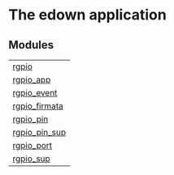 

# The edown application #


## Modules ##


<table width="100%" border="0" summary="list of modules">
<tr><td><a href="http://github.com/hiroeorz17/rgpio/blob/master/doc/rgpio.md" class="module">rgpio</a></td></tr>
<tr><td><a href="http://github.com/hiroeorz17/rgpio/blob/master/doc/rgpio_app.md" class="module">rgpio_app</a></td></tr>
<tr><td><a href="http://github.com/hiroeorz17/rgpio/blob/master/doc/rgpio_event.md" class="module">rgpio_event</a></td></tr>
<tr><td><a href="http://github.com/hiroeorz17/rgpio/blob/master/doc/rgpio_firmata.md" class="module">rgpio_firmata</a></td></tr>
<tr><td><a href="http://github.com/hiroeorz17/rgpio/blob/master/doc/rgpio_pin.md" class="module">rgpio_pin</a></td></tr>
<tr><td><a href="http://github.com/hiroeorz17/rgpio/blob/master/doc/rgpio_pin_sup.md" class="module">rgpio_pin_sup</a></td></tr>
<tr><td><a href="http://github.com/hiroeorz17/rgpio/blob/master/doc/rgpio_port.md" class="module">rgpio_port</a></td></tr>
<tr><td><a href="http://github.com/hiroeorz17/rgpio/blob/master/doc/rgpio_sup.md" class="module">rgpio_sup</a></td></tr></table>

